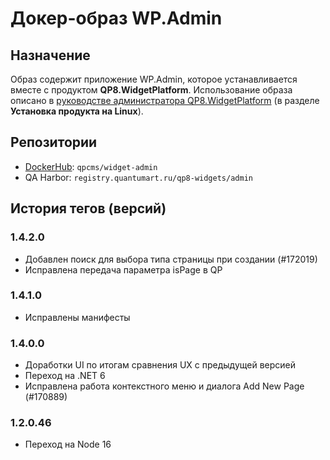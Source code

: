 # Докер-образ WP.Admin

## Назначение

Образ содержит приложение WP.Admin, которое устанавливается вместе с продуктом **QP8.WidgetPlatform**. Использование образа описано в [руководстве администратора QP8.WidgetPlatform](https://storage.qp.qsupport.ru/qa_official_site/images/downloads/qp8-widgets-admin-man.pdf) (в разделе **Установка продукта на Linux**).

## Репозитории

* [DockerHub](https://hub.docker.com/r/qpcms/widget-admin/tags): `qpcms/widget-admin`
* QA Harbor: `registry.quantumart.ru/qp8-widgets/admin`

## История тегов (версий)

### 1.4.2.0

* Добавлен поиск для выбора типа страницы при создании  (#172019)
* Исправлена передача параметра isPage в QP

### 1.4.1.0

* Исправлены манифесты

### 1.4.0.0

* Доработки UI по итогам сравнения UX с предыдущей версией
* Переход на .NET 6
* Исправлена работа контекстного меню и диалога Add New Page (#170889)

### 1.2.0.46

* Переход на Node 16
